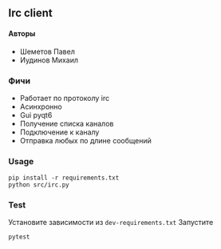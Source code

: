 ## Irc client
#### Авторы
* Шеметов Павел
* Иудинов Михаил

### Фичи
* Работает по протоколу irc
* Асинхронно
* Gui pyqt6
* Получение списка каналов
* Подключение к каналу
* Отправка любых по длине сообщений

### Usage
```shell
pip install -r requirements.txt
python src/irc.py
```

### Test
Установите зависимости из ```dev-requirements.txt```
Запустите
```shell
pytest
```

